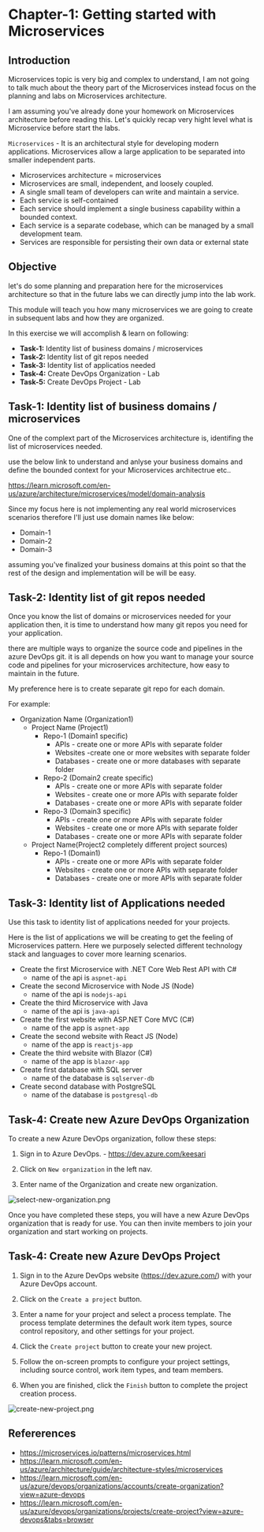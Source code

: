 # Chapter-1: Getting started with Microservices

## Introduction

Microservices topic is very big and complex to understand, I am not going to talk much about the theory part of the Microservices instead focus on the planning and labs on Microservices architecture.

I am assuming you've already done your homework on Microservices architecture before reading this. Let's quickly recap very hight level what is Microservice before start the labs.
 

`Microservices` - It is an architectural style for developing modern applications. Microservices allow a large application to be separated into smaller independent parts.

- Microservices architecture =  microservices
- Microservices are small, independent, and loosely coupled. 
- A single small team of developers can write and maintain a service.
- Each service is self-contained 
- Each service should implement a single business capability within a bounded context. 
- Each service is a separate codebase, which can be managed by a small development team.
- Services are responsible for persisting their own data or external state

## Objective


let's do some planning and preparation here for the microservices architecture so that in the future labs we can directly jump into the lab work.

This module will teach you how many microservices we are going to create in subsequent labs and how they are organized. 

In this exercise we will accomplish & learn on following:

- **Task-1:** Identity list of business domains / microservices
- **Task-2:** Identity list of git repos needed 
- **Task-3:** Identity list of applicatios needed
- **Task-4:** Create DevOps Organization - Lab
- **Task-5:** Create DevOps Project - Lab
  
## Task-1: Identity list of business domains / microservices

One of the complext part of the Microservices architecture is, identifing the list of microservices needed.

use the below link to understand and anlyse your business domains and define the bounded context for your Microservices architectrue etc..

https://learn.microsoft.com/en-us/azure/architecture/microservices/model/domain-analysis

Since my focus here is not implementing any real world microservices scenarios therefore I'll just use domain names like below: 

- Domain-1
- Domain-2
- Domain-3

assuming you've finalized your business domains at this point so that the rest of the design and implementation will be will be easy.

## Task-2: Identity list of git repos needed

Once you know the list of domains or microservices needed for your application then, it is time to understand how many git repos you need for your application. 

there are multiple ways to organize the source code and pipelines in the azure DevOps git. it is all depends on how you want to manage your source code and pipelines for your microservices architecture, how easy to maintain in the future.

My preference here is to create separate git repo for each domain.

For example:

- Organization Name (Organization1)
  - Project Name (Project1)
    - Repo-1 (Domain1 specific)
        - APIs - create one or more APIs with separate folder
        - Websites -create  one or more websites with separate folder
        - Databases - create one or more databases with separate folder
    - Repo-2 (Domain2 create specific)
        - APIs - create one or more APIs with separate folder
        - Websites - create one or more APIs with separate folder
        - Databases - create one or more APIs with separate folder
    - Repo-3 (Domain3 specific)
        - APIs - create one or more APIs with separate folder
        - Websites - create one or more APIs with separate folder
        - Databases - create one or more APIs with separate folder
  - Project Name(Project2 completely different project sources)
    - Repo-1 (Domain1)
        - APIs - create one or more APIs with separate folder
        - Websites - create one or more APIs with separate folder
        - Databases - create one or more APIs with separate folder

## Task-3: Identity list of Applications needed

Use this task to identity list of applications needed for your projects. 

Here is the list of applications we will be creating to get the feeling of Microservices pattern. Here we purposely selected different technology stack and languages to cover more learning scenarios.

- Create the first Microservice with .NET Core Web Rest API with C#
    - name of the api is `aspnet-api`
- Create the second Microservice with Node JS (Node)
    - name of the api is `nodejs-api`
- Create the third Microservice with Java 
    - name of the api is `java-api`
- Create the first website with ASP.NET Core MVC (C#)
    - name of the app is `aspnet-app`
- Create the second website with React JS (Node)
    - name of the app is `reactjs-app`
- Create the third website with Blazor (C#)
    - name of the app is `blazor-app`
- Create first database with SQL server
    - name of the database is `sqlserver-db`
- Create second database with PostgreSQL
    - name of the database is `postgresql-db`


## Task-4: Create new Azure DevOps Organization

To create a new Azure DevOps organization, follow these steps:

1. Sign in to Azure DevOps. - https://dev.azure.com/keesari

2. Click on `New organization` in the left nav.
3. Enter name of the Organization and create new organization.

![select-new-organization.png](images/select-new-organization.png)

Once you have completed these steps, you will have a new Azure DevOps organization that is ready for use. You can then invite members to join your organization and start working on projects.

## Task-4: Create new Azure DevOps Project

1. Sign in to the Azure DevOps website (https://dev.azure.com/) with your Azure DevOps account.

2. Click on the `Create a project` button.

3. Enter a name for your project and select a process template. The process template determines the default work item types, source control repository, and other settings for your project.

4. Click the `Create project` button to create your new project.

5. Follow the on-screen prompts to configure your project settings, including source control, work item types, and team members.

6. When you are finished, click the `Finish` button to complete the project creation process.

![create-new-project.png](images/create-new-project.png)


## Refererences

- https://microservices.io/patterns/microservices.html
- https://learn.microsoft.com/en-us/azure/architecture/guide/architecture-styles/microservices
- https://learn.microsoft.com/en-us/azure/devops/organizations/accounts/create-organization?view=azure-devops
- https://learn.microsoft.com/en-us/azure/devops/organizations/projects/create-project?view=azure-devops&tabs=browser